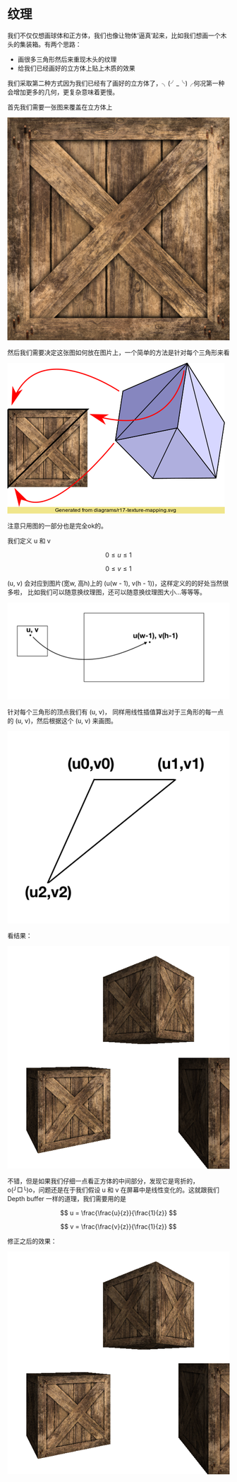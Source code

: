 # 纹理

我们不仅仅想画球体和正方体，我们也像让物体‘逼真’起来，比如我们想画一个木头的集装箱。有两个思路：

- 画很多三角形然后来重现木头的纹理
- 给我们已经画好的立方体上贴上木质的效果

我们采取第二种方式因为我们已经有了画好的立方体了，╮(╯_╰)╭何况第一种会增加更多的几何，更复杂意味着更慢。

首先我们需要一张图来覆盖在立方体上 

![](images/crate-texture.jpg)

然后我们需要决定这张图如何放在图片上，一个简单的方法是针对每个三角形来看

![](images/r17-texture-mapping.png)

注意只用图的一部分也是完全ok的。

我们定义 u 和 v

 $$
 0 \le u \le 1
 $$

 $$
 0 \le v \le 1
 $$

(u, v)  会对应到图片(宽w, 高h)上的 (u(w - 1), v(h - 1))，这样定义的的好处当然很多啦， 比如我们可以随意换纹理图，还可以随意换纹理图大小...等等等。

![](images/uvwh.png)

针对每个三角形的顶点我们有 (u, v)， 同样用线性插值算出对于三角形的每一点的 (u, v)，然后根据这个 (u, v) 来画图。

![](images/texture_uv.png)

看结果：

![](images/raster17.png)

不错，但是如果我们仔细一点看正方体的中间部分，发现它是弯折的，o(╯□╰)o，问题还是在于我们假设 u 和 v 在屏幕中是线性变化的。这就跟我们 Depth buffer 一样的道理，我们需要用的是

$$
u = \frac{\frac{u}{z}}{\frac{1}{z}}
$$

$$
v = \frac{\frac{v}{z}}{\frac{1}{z}}
$$

修正之后的效果：

![](images/raster18.png)
